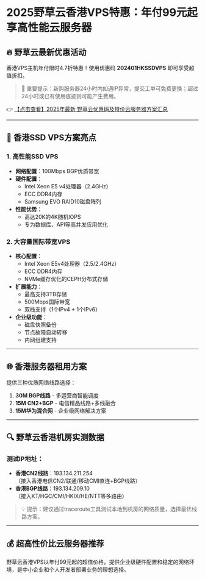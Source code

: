 # 2025野草云香港VPS特惠：年付99元起享高性能云服务器

## 🔥 野草云最新优惠活动

香港VPS主机年付限时4.7折特惠！使用优惠码 **202401HKSSDVPS** 即可享受超值折扣。

> 📢 重要提示：新购服务器24小时内如遇IP异常，提交工单可免费更换；超过24小时或已有使用痕迹则可能产生费用。

👉 [【点击查看】2025年最新 野草云优惠码及特价云服务器方案汇总](https://bit.ly/yecaoyun)

---

## 🚀 香港SSD VPS方案亮点

### 1. 高性能SSD VPS
- **网络配置**：100Mbps BGP优质带宽
- **硬件配置**：
  - Intel Xeon E5 v4处理器（2.4GHz）
  - ECC DDR4内存
  - Samsung EVO RAID10磁盘阵列
- **性能优势**：
  - 高达20K的4K随机IOPS
  - 专为数据库、API等高并发应用优化

### 2. 大容量国际带宽VPS
- **核心配置**：
  - Intel Xeon E5v4处理器（2.5/2.4GHz）
  - ECC DDR4内存
  - NVMe缓存优化的CEPH分布式存储
- **扩展能力**：
  - 最高支持3TB存储
  - 500Mbps国际带宽
  - 双栈支持（1个IPv4 + 1个IPv6）
- **企业级功能**：
  - 磁盘快照备份
  - 节点故障自动转移
  - 内网组建支持

---

## 🌐 香港服务器租用方案

提供三种优质网络线路选择：
1. **30M BGP线路** - 多运营商智能调度
2. **15M CN2+BGP** - 电信精品线路+多线融合
3. **15M华为混合网** - 企业级网络解决方案

---

## 🔍 野草云香港机房实测数据

### 测试IP地址：
- **香港CN2线路**：193.134.211.254  
  （接入香港电信CN2/联通/移动CMI直连+BGP线路）
- **香港BGP线路**：193.134.209.10  
  （接入KT/HGC/CMI/HKIX/HE/NTT等多路由）

> 💡 提示：建议通过traceroute工具测试本地到机房的网络质量，选择最优线路方案。

---

## 💰 超高性价比云服务器推荐

野草云香港VPS以年付99元起的超值价格，提供企业级硬件配置和稳定的网络环境，是中小企业和个人开发者部署业务的理想选择。